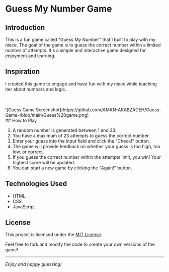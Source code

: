 # Guess My Number Game

## Introduction

This is a fun game called "Guess My Number" that I built to play with my niece. 
The goal of the game is to guess the correct number within a limited number of attempts. 
It's a simple and interactive game designed for enjoyment and learning.

## Inspiration

I created this game to engage and have fun with my niece while teaching her about numbers and logic.

<br>
<br>
![Guess Game Screenshot](https://github.com/AMAN-ARABZADEH/Guess-Game-/blob/main/Guess%20game.png)

<br>
## How to Play

1. A random number is generated between 1 and 23.
2. You have a maximum of 23 attempts to guess the correct number.
3. Enter your guess into the input field and click the "Check!" button.
4. The game will provide feedback on whether your guess is too high, too low, or correct.
5. If you guess the correct number within the attempts limit, you win! Your highest score will be updated.
6. You can start a new game by clicking the "Again!" button.


## Technologies Used

- HTML
- CSS
- JavaScript



## License

This project is licensed under the [MIT License](LICENSE).

Feel free to fork and modify the code to create your own versions of the game!

---
*Enjoy and happy guessing!*
